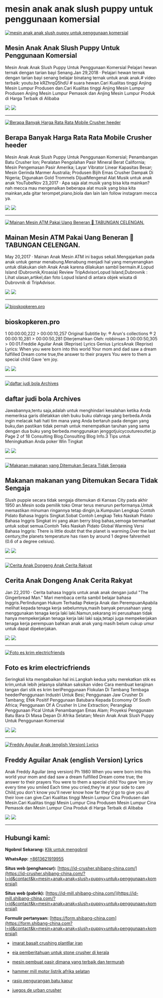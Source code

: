 # mesin anak anak slush puppy untuk penggunaan komersial

<a href="https://swt.shibang-china.com/?l=id&img&k=mesin+anak+anak+slush+puppy+untuk+penggunaan+komersial" target="_blank">![mesin anak anak slush puppy untuk penggunaan komersial](http://static.shibang-china.com/all-800x300/195.jpg)</a>

## Mesin Anak Anak Slush Puppy Untuk Penggunaan Komersial
Mesin Anak Anak Slush Puppy Untuk Penggunaan Komersial Pelajari hewan ternak dengan tarian bayi Senang.Jan 29,2018 · Pelajari hewan ternak dengan tarian bayi senang belajar binatang ternak untuk anak anak.# video terbaik: youtu.be kRZhrqQ5hdU # suara hewan.Cari Kualitas tinggi Anjing Mesin Lumpur Produsen dan.Cari Kualitas tinggi Anjing Mesin Lumpur Produsen Anjing Mesin Lumpur Pemasok dan Anjing Mesin Lumpur Produk di Harga Terbaik di Alibaba


<a href="https://whatsapp.shibangsoft.com/WhatsApp.php" target="_blank" title="WhatsApp">![](http://static.shibang-china.com/icon/whatsapp.png)</a> <a href="https://swt.shibang-china.com/?l=id&icon&k=mesin+anak+anak+slush+puppy+untuk+penggunaan+komersial" target="_blank">![](http://static.shibang-china.com/icon/chat-id.png)</a>

---

<a href="https://swt.shibang-china.com/?l=id&img&k=mesin+anak+anak+slush+puppy+untuk+penggunaan+komersial" target="_blank">![Berapa Banyak Harga Rata Rata Mobile Crusher heeder](http://static.shibang-china.com/all-800x300/448.jpg)</a>

## Berapa Banyak Harga Rata Rata Mobile Crusher heeder
Mesin Anak Anak Slush Puppy Untuk Penggunaan Komersial; Penambangan Batu Crusher Ion; Peralatan Pengolahan Pasir Mineral Berat California; Mesin Pengemasan Pasir Amerika; Layar Vibrator Linear Kapasitas Besar; Mesin Gerinda Marmer Australia; Produsen Bijih Emas Crusher Dampak Di Nigeria; Digunakan Gold Trommels DijualMengenal Alat Musik untuk anak anak YouTubeNov 23,2017 · Apa saja alat musik yang bisa kita mainkan? nah mecca mau mengenalkan beberapa alat musik yang bisa kita mainkan,ada gitar terompet,piano,biola dan lain lain follow instagram mecca ya.


<a href="https://whatsapp.shibangsoft.com/WhatsApp.php" target="_blank" title="WhatsApp">![](http://static.shibang-china.com/icon/whatsapp.png)</a> <a href="https://swt.shibang-china.com/?l=id&icon&k=mesin+anak+anak+slush+puppy+untuk+penggunaan+komersial" target="_blank">![](http://static.shibang-china.com/icon/chat-id.png)</a>

---

<a href="https://swt.shibang-china.com/?l=id&img&k=mesin+anak+anak+slush+puppy+untuk+penggunaan+komersial" target="_blank">![Mainan Mesin ATM Pakai Uang Beneran 💖 TABUNGAN CELENGAN.](http://static.shibang-china.com/all-800x300/1001.jpg)</a>

## Mainan Mesin ATM Pakai Uang Beneran 💖 TABUNGAN CELENGAN.
May 20,2017 · Mainan Anak Mesin ATM ini bagus sekali.Mengajarkan pada anak untuk gemar menabung.Menabung menjadi hal yang menyenangkan untuk dilakukan oleh Anak Anak karena dilakukan sambil bermain.#.Lopud Island (Dubrovnik,Kroasia) Review TripAdvisorLopud Island,Dubrovnik : Lihat ulasan,artikel,dan foto Lopud Island di antara objek wisata di Dubrovnik di TripAdvisor.


<a href="https://whatsapp.shibangsoft.com/WhatsApp.php" target="_blank" title="WhatsApp">![](http://static.shibang-china.com/icon/whatsapp.png)</a> <a href="https://swt.shibang-china.com/?l=id&icon&k=mesin+anak+anak+slush+puppy+untuk+penggunaan+komersial" target="_blank">![](http://static.shibang-china.com/icon/chat-id.png)</a>

---

<a href="https://swt.shibang-china.com/?l=id&img&k=mesin+anak+anak+slush+puppy+untuk+penggunaan+komersial" target="_blank">![bioskopkeren.pro](http://static.shibang-china.com/all-800x300/611.jpg)</a>

## bioskopkeren.pro
1 00:00:00,222 > 00:00:10,257 Original Subtitle by: ® Arun's collections ® 2 00:00:10,281 > 00:00:50,281 Diterjemahkan Oleh: robbinsan 3 00:00:50,305 > 00:01.Freddie Aguilar Anak (Reprise) Lyrics Genius LyricsAnak (Reprise) Lyrics: When you were born into this world Your mom and dad saw a dream fulfilled Dream come true,the answer to their prayers You were to them a special child Gave 'em joy.


<a href="https://whatsapp.shibangsoft.com/WhatsApp.php" target="_blank" title="WhatsApp">![](http://static.shibang-china.com/icon/whatsapp.png)</a> <a href="https://swt.shibang-china.com/?l=id&icon&k=mesin+anak+anak+slush+puppy+untuk+penggunaan+komersial" target="_blank">![](http://static.shibang-china.com/icon/chat-id.png)</a>

---

<a href="https://swt.shibang-china.com/?l=id&img&k=mesin+anak+anak+slush+puppy+untuk+penggunaan+komersial" target="_blank">![daftar judi bola Archives](http://static.shibang-china.com/all-800x300/1471.jpg)</a>

## daftar judi bola Archives
Jawabannya,tentu saja,adalah untuk menghindari kesalahan ketika Anda memeriksa garis diletakkan oleh buku buku olahraga yang berbeda.Anda ingin melacak hati hati tim mana yang Anda bertaruh pada dengan yang buku,dan pastikan tidak pernah untuk menempatkan taruhan yang sama dengan dua buku yang berbeda.menggunakan jenggotjuicycoutureoutlet.jp Page 2 of 18 Consulting Blog.Consulting Blog Info.3 Tips untuk Meningkatkan Anda poker Win Tingkat


<a href="https://whatsapp.shibangsoft.com/WhatsApp.php" target="_blank" title="WhatsApp">![](http://static.shibang-china.com/icon/whatsapp.png)</a> <a href="https://swt.shibang-china.com/?l=id&icon&k=mesin+anak+anak+slush+puppy+untuk+penggunaan+komersial" target="_blank">![](http://static.shibang-china.com/icon/chat-id.png)</a>

---

<a href="https://swt.shibang-china.com/?l=id&img&k=mesin+anak+anak+slush+puppy+untuk+penggunaan+komersial" target="_blank">![Makanan makanan yang Ditemukan Secara Tidak Sengaja](http://static.shibang-china.com/all-800x300/1301.jpg)</a>

## Makanan makanan yang Ditemukan Secara Tidak Sengaja
Slush puppie secara tidak sengaja ditemukan di Kansas City pada akhir 1950 an.Mesin soda pemilik toko Omar terus menurun performanya.Untuk memastikan minuman ringannya tetap dingin,ia.Kumpulan Lengkap Contoh Pidato Bahasa Inggris Singkat.Sobat Contoh Lengkap Teks Naskah Pidato Bahasa Inggris Singkat ini yang akan berry blog bahas,semoga bermanfaat untuk sobat semua.Contoh Teks Naskah Pidato Global Warming Versi Bahasa Inggris: There is little doubt that the planet is warming.Over the last century,the planets temperature has risen by around 1 degree fahrenheit (0.6 of a degree celsius).


<a href="https://whatsapp.shibangsoft.com/WhatsApp.php" target="_blank" title="WhatsApp">![](http://static.shibang-china.com/icon/whatsapp.png)</a> <a href="https://swt.shibang-china.com/?l=id&icon&k=mesin+anak+anak+slush+puppy+untuk+penggunaan+komersial" target="_blank">![](http://static.shibang-china.com/icon/chat-id.png)</a>

---

<a href="https://swt.shibang-china.com/?l=id&img&k=mesin+anak+anak+slush+puppy+untuk+penggunaan+komersial" target="_blank">![Cerita Anak Dongeng Anak Cerita Rakyat](http://static.shibang-china.com/all-800x300/860.jpg)</a>

## Cerita Anak Dongeng Anak Cerita Rakyat
Jan 22,2010 · Cerita bahasa Inggris untuk anak anak dengan judul "The Gingerbread Man." Mari membaca cerita sambil belajar bahasa Inggris.Perlindungan Hukum Terhadap Pekerja Anak dan PerempuanApabila melihat kepada tenaga kerja sebelumnya,masih banyak perusahaan yang menggunakan tenaga kerja laki laki.Namun,sekarang ini perusahaan tidak hanya mempekerjakan tenaga kerja laki laki saja,tetapi juga mempekerjakan tenaga kerja perempuan bahkan anak anak yang masih belum cukup umur untuk dapat dipekerjakan.


<a href="https://whatsapp.shibangsoft.com/WhatsApp.php" target="_blank" title="WhatsApp">![](http://static.shibang-china.com/icon/whatsapp.png)</a> <a href="https://swt.shibang-china.com/?l=id&icon&k=mesin+anak+anak+slush+puppy+untuk+penggunaan+komersial" target="_blank">![](http://static.shibang-china.com/icon/chat-id.png)</a>

---

<a href="https://swt.shibang-china.com/?l=id&img&k=mesin+anak+anak+slush+puppy+untuk+penggunaan+komersial" target="_blank">![Foto es krim electricfriends](http://static.shibang-china.com/all-800x300/539.jpg)</a>

## Foto es krim electricfriends
Seringkali kita mengabaikan hal ini.Langkah kedua yaitu merekatkan stik es krim,untuk lebih jelasnya silahkan saksikan video Cara membuat kerajinan tangan dari stik es krim beriPenggunaan Flokulan Di Tambang Tembaga heederPenggunaan Industri Untuk Besi; Penggunaan Jaw Crusher Di Tambang; Efek Positif Penggunaan Batubara Kepada Ecomomy Of South Africa; Penggunaan Of A Crusher In Line Extraction; Perangkap Penggunaan Pical Untuk Penambangan Emas Alam; Proyeksi Penggunaan Batu Bara Di Masa Depan Di Afrika Selatan; Mesin Anak Anak Slush Puppy Untuk Penggunaan Komersial


<a href="https://whatsapp.shibangsoft.com/WhatsApp.php" target="_blank" title="WhatsApp">![](http://static.shibang-china.com/icon/whatsapp.png)</a> <a href="https://swt.shibang-china.com/?l=id&icon&k=mesin+anak+anak+slush+puppy+untuk+penggunaan+komersial" target="_blank">![](http://static.shibang-china.com/icon/chat-id.png)</a>

---

<a href="https://swt.shibang-china.com/?l=id&img&k=mesin+anak+anak+slush+puppy+untuk+penggunaan+komersial" target="_blank">![Freddy Aguilar Anak (english Version) Lyrics](http://static.shibang-china.com/all-800x300/177.jpg)</a>

## Freddy Aguilar Anak (english Version) Lyrics
Anak Freddy Aguilar (eng version) Ph 1980 When you were born into this world your mom and dad saw a dream fulfilled Dream come true; the answer to their prayers You were to them a special child You gave 'em joy every time you smiled Each time you cried,they're at your side to care Child,you don't know you'll never know how far they'd go to give you all their love can give.Cari Kualitas tinggi Mesin Lumpur Cina Produsen dan Mesin.Cari Kualitas tinggi Mesin Lumpur Cina Produsen Mesin Lumpur Cina Pemasok dan Mesin Lumpur Cina Produk di Harga Terbaik di Alibaba


<a href="https://whatsapp.shibangsoft.com/WhatsApp.php" target="_blank" title="WhatsApp">![](http://static.shibang-china.com/icon/whatsapp.png)</a> <a href="https://swt.shibang-china.com/?l=id&icon&k=mesin+anak+anak+slush+puppy+untuk+penggunaan+komersial" target="_blank">![](http://static.shibang-china.com/icon/chat-id.png)</a>

---
## Hubungi kami:

**Ngobrol Sekarang:** [Klik untuk mengobrol](https://swt.shibang-china.com?l=id&contact&k=mesin+anak+anak+slush+puppy+untuk+penggunaan+komersial)

**WhatsApp:**  [+8613621919955](https://whatsapp.shibangsoft.com/WhatsApp.php)

**Situs web (penghancur):** [https://id-crusher.shibang-china.com/](https://id-crusher.shibang-china.com/?l=id&contact&k=mesin+anak+anak+slush+puppy+untuk+penggunaan+komersial)

**Situs web (pabrik):** [https://id-mill.shibang-china.com/](https://id-mill.shibang-china.com/?l=id&contact&k=mesin+anak+anak+slush+puppy+untuk+penggunaan+komersial)

**Formulir pertanyaan:** [https://form.shibang-china.com](https://form.shibang-china.com?l=id&contact&k=mesin+anak+anak+slush+puppy+untuk+penggunaan+komersial)

* [imarat basalt crushing plantllar iran](../13/imarat%20basalt%20crushing%20plantllar%20iran.md)

* [eia pemberitahuan untuk stone crusher di kerala](../13/eia%20pemberitahuan%20untuk%20stone%20crusher%20di%20kerala.md)

* [mesin pembuat pasir dimana yang terbaik dan termurah](../14/mesin%20pembuat%20pasir%20dimana%20yang%20terbaik%20dan%20termurah.md)

* [hammer mill motor listrik afrika selatan](../14/hammer%20mill%20motor%20listrik%20afrika%20selatan.md)

* [rasio pengurangan batu kapur](../13/rasio%20pengurangan%20batu%20kapur.md)

* [juegos de urban crusher](../13/juegos%20de%20urban%20crusher.md)